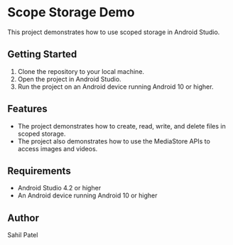 # Scope Storage Demo

This project demonstrates how to use scoped storage in Android Studio.

## Getting Started

1. Clone the repository to your local machine.
2. Open the project in Android Studio.
3. Run the project on an Android device running Android 10 or higher.

## Features

* The project demonstrates how to create, read, write, and delete files in scoped storage.
* The project also demonstrates how to use the MediaStore APIs to access images and videos.

## Requirements

* Android Studio 4.2 or higher
* An Android device running Android 10 or higher

## Author

Sahil Patel
